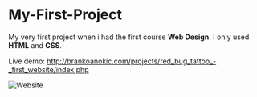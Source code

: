 # My-First-Project

My very first project when i had the first course **Web Design**. I only used **HTML** and **CSS**.

Live demo: http://brankoanokic.com/projects/red_bug_tattoo_-_first_website/index.php

![Website](https://i.ibb.co/jVLyCkf/screencapture-brankoanokic-projects-red-bug-tattoo-first-website-index-php-2019-12-21-11-48-25.png)
